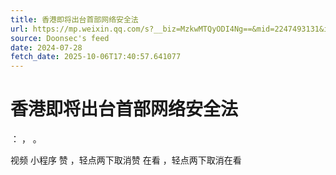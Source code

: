 ```yaml
---
title: 香港即将出台首部网络安全法
url: https://mp.weixin.qq.com/s?__biz=MzkwMTQyODI4Ng==&mid=2247493131&idx=1&sn=e9d8d20ea71a4cbdec21f992d0be1977
source: Doonsec's feed
date: 2024-07-28
fetch_date: 2025-10-06T17:40:57.641077
---
```


# 香港即将出台首部网络安全法

：
，
。

视频
小程序
赞
，轻点两下取消赞
在看
，轻点两下取消在看